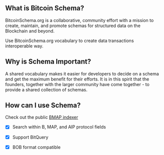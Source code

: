 ## What is Bitcoin Schema?

BitcoinSchema.org is a collaborative, community effort with a mission to create, maintain, and promote schemas for structured data on the Blockchain and beyond.

Use BitcoinSchema.org vocabulary to create data transactions interoperable way.

## Why is Schema Important?

A shared vocabulary makes it easier for developers to decide on a schema and get the maximum benefit for their efforts. It is in this spirit that the founders, together with the larger community have come together - to provide a shared collection of schemas.

## How can I use Schema?

Check out the public [BMAP indexer](https://b.map.sv)

- [x] Search within B, MAP, and AIP protocol fields
- [x] Support BitQuery
- [x] BOB format compatible

